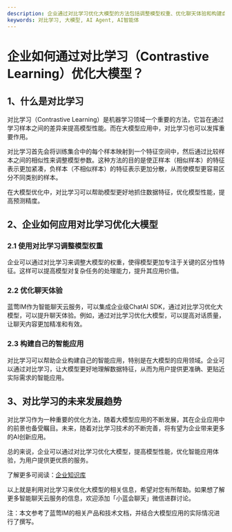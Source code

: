 ```yaml
---
description: 企业通过对比学习优化大模型的方法包括调整模型权重、优化聊天体验和构建自己的智能应用等。
keywords: 对比学习, 大模型, AI Agent, AI智能体
---
```

# 企业如何通过对比学习（Contrastive Learning）优化大模型？

## 1、什么是对比学习

对比学习（Contrastive Learning）是机器学习领域一个重要的方法，它旨在通过学习样本之间的差异来提高模型性能。而在大模型应用中，对比学习也可以发挥重要作用。

对比学习首先会将训练集合中的每个样本映射到一个特征空间中，然后通过比较样本之间的相似性来调整模型参数。这种方法的目的是使正样本（相似样本）的特征表示更加紧凑，负样本（不相似样本）的特征表示更加分散，从而使模型更容易区分不同类别的样本。

在大模型优化中，对比学习可以帮助模型更好地抓住数据特征，优化模型性能，提高预测精度。

## 2、企业如何应用对比学习优化大模型

### 2.1 使用对比学习调整模型权重

企业可以通过对比学习来调整大模型的权重，使得模型更加专注于关键的区分性特征。这样可以提高模型对复杂任务的处理能力，提升其应用价值。

### 2.2 优化聊天体验

蓝莺IM作为智能聊天云服务，可以集成企业级ChatAI SDK，通过对比学习优化大模型，可以提升聊天体验。例如，通过对比学习优化大模型，可以提高对话质量，让聊天内容更加精准和有效。

### 2.3 构建自己的智能应用

对比学习可以帮助企业构建自己的智能应用，特别是在大模型的应用领域。企业可以通过对比学习，让大模型更好地理解数据特征，从而为用户提供更准确、更贴近实际需求的智能应用。

## 3、对比学习的未来发展趋势

对比学习作为一种重要的优化方法，随着大模型应用的不断发展，其在企业应用中的前景也备受瞩目。未来，随着对比学习技术的不断完善，将有望为企业带来更多的AI创新应用。

总的来说，企业可以通过对比学习优化大模型，提高模型性能，优化智能应用体验，为用户提供更优质的服务。

了解更多可阅读：[企业知识库](It-is-time-to-make-LLM-learn-enterprise-knowledge.html)

以上就是利用对比学习来优化大模型的相关信息，希望对您有所帮助。如果想了解更多智能聊天云服务的信息，欢迎添加「小蓝会聊天」微信进群讨论。

注：本文参考了蓝莺IM的相关产品和技术文档，并结合大模型应用的实际情况进行了撰写。